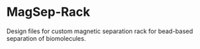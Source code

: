 # MagSep-Rack
Design files for custom magnetic separation rack for bead-based separation of biomolecules.

